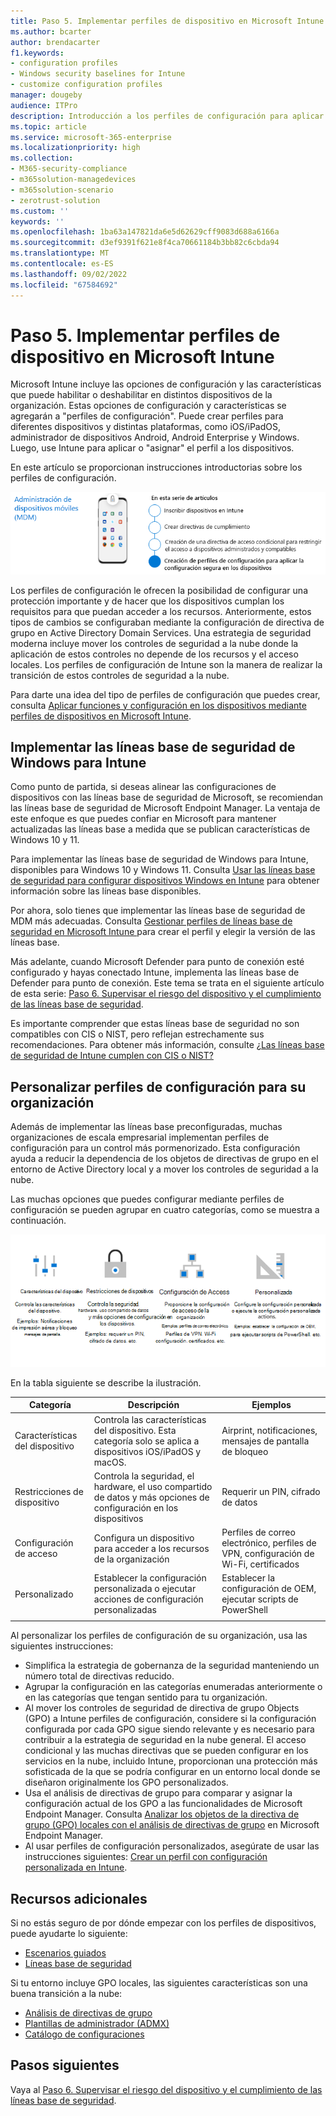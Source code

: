 ```yaml
---
title: Paso 5. Implementar perfiles de dispositivo en Microsoft Intune
ms.author: bcarter
author: brendacarter
f1.keywords:
- configuration profiles
- Windows security baselines for Intune
- customize configuration profiles
manager: dougeby
audience: ITPro
description: Introducción a los perfiles de configuración para aplicar una configuración segura en los dispositivos que usan Intune para realizar la transición de estos controles de seguridad a la nube.
ms.topic: article
ms.service: microsoft-365-enterprise
ms.localizationpriority: high
ms.collection:
- M365-security-compliance
- m365solution-managedevices
- m365solution-scenario
- zerotrust-solution
ms.custom: ''
keywords: ''
ms.openlocfilehash: 1ba63a147821da6e5d62629cff9083d688a6166a
ms.sourcegitcommit: d3ef9391f621e8f4ca70661184b3bb82c6cbda94
ms.translationtype: MT
ms.contentlocale: es-ES
ms.lasthandoff: 09/02/2022
ms.locfileid: "67584692"
---
```

# <a name="step-5-deploy-device-profiles-in-microsoft-intune"></a>Paso 5. Implementar perfiles de dispositivo en Microsoft Intune

Microsoft Intune incluye las opciones de configuración y las características que puede habilitar o deshabilitar en distintos dispositivos de la organización. Estas opciones de configuración y características se agregarán a "perfiles de configuración". Puede crear perfiles para diferentes dispositivos y distintas plataformas, como iOS/iPadOS, administrador de dispositivos Android, Android Enterprise y Windows. Luego, use Intune para aplicar o "asignar" el perfil a los dispositivos.

En este artículo se proporcionan instrucciones introductorias sobre los perfiles de configuración. 


![Pasos para administrar dispositivos](../media/devices/intune-mdm-step-4.png#lightbox)

Los perfiles de configuración le ofrecen la posibilidad de configurar una protección importante y de hacer que los dispositivos cumplan los requisitos para que puedan acceder a los recursos. Anteriormente, estos tipos de cambios se configuraban mediante la configuración de directiva de grupo en Active Directory Domain Services. Una estrategia de seguridad moderna incluye mover los controles de seguridad a la nube donde la aplicación de estos controles no depende de los recursos y el acceso locales. Los perfiles de configuración de Intune son la manera de realizar la transición de estos controles de seguridad a la nube. 

Para darte una idea del tipo de perfiles de configuración que puedes crear, consulta [Aplicar funciones y configuración en los dispositivos mediante perfiles de dispositivos en Microsoft Intune](/mem/intune/configuration/device-profiles).

## <a name="deploy-windows-security-baselines-for-intune"></a>Implementar las líneas base de seguridad de Windows para Intune

Como punto de partida, si deseas alinear las configuraciones de dispositivos con las líneas base de seguridad de Microsoft, se recomiendan las líneas base de seguridad de Microsoft Endpoint Manager. La ventaja de este enfoque es que puedes confiar en Microsoft para mantener actualizadas las líneas base a medida que se publican características de Windows 10 y 11. 

Para implementar las líneas base de seguridad de Windows para Intune, disponibles para Windows 10 y Windows 11. Consulta [Usar las líneas base de seguridad para configurar dispositivos Windows en Intune](/mem/intune/protect/security-baselines) para obtener información sobre las líneas base disponibles.

Por ahora, solo tienes que implementar las líneas base de seguridad de MDM más adecuadas. Consulta [Gestionar perfiles de líneas base de seguridad en Microsoft Intune ](/mem/intune/protect/security-baselines-configure) para crear el perfil y elegir la versión de las líneas base.

Más adelante, cuando Microsoft Defender para punto de conexión esté configurado y hayas conectado Intune, implementa las líneas base de Defender para punto de conexión. Este tema se trata en el siguiente artículo de esta serie: [Paso 6. Supervisar el riesgo del dispositivo y el cumplimiento de las líneas base de seguridad](manage-devices-with-intune-monitor-risk.md).

Es importante comprender que estas líneas base de seguridad no son compatibles con CIS o NIST, pero reflejan estrechamente sus recomendaciones. Para obtener más información, consulte [¿Las líneas base de seguridad de Intune cumplen con CIS o NIST?](/mem/intune/protect/security-baselines#are-the-intune-security-baselines-cis-or-nist-compliant)

## <a name="customize-configuration-profiles-for-your-organization"></a>Personalizar perfiles de configuración para su organización

Además de implementar las líneas base preconfiguradas, muchas organizaciones de escala empresarial implementan perfiles de configuración para un control más pormenorizado. Esta configuración ayuda a reducir la dependencia de los objetos de directivas de grupo en el entorno de Active Directory local y a mover los controles de seguridad a la nube. 

Las muchas opciones que puedes configurar mediante perfiles de configuración se pueden agrupar en cuatro categorías, como se muestra a continuación.

![Categorías de perfil de dispositivos de Intune](../media/devices/intune-device-profile-categories.png#lightbox)

En la tabla siguiente se describe la ilustración.

|Categoría |Descripción |Ejemplos  |
|---------|---------|---------|
|Características del dispositivo     | Controla las características del dispositivo. Esta categoría solo se aplica a dispositivos iOS/iPadOS y macOS.        | Airprint, notificaciones, mensajes de pantalla de bloqueo        |
|Restricciones de dispositivo     | Controla la seguridad, el hardware, el uso compartido de datos y más opciones de configuración en los dispositivos        | Requerir un PIN, cifrado de datos        |
|Configuración de acceso     |  Configura un dispositivo para acceder a los recursos de la organización        | Perfiles de correo electrónico, perfiles de VPN, configuración de Wi-Fi, certificados        |
|Personalizado     | Establecer la configuración personalizada o ejecutar acciones de configuración personalizadas       | Establecer la configuración de OEM, ejecutar scripts de PowerShell        |
|    |         |         |

Al personalizar los perfiles de configuración de su organización, usa las siguientes instrucciones:
- Simplifica la estrategia de gobernanza de la seguridad manteniendo un número total de directivas reducido.
- Agrupar la configuración en las categorías enumeradas anteriormente o en las categorías que tengan sentido para tu organización.
- Al mover los controles de seguridad de directiva de grupo Objects (GPO) a Intune perfiles de configuración, considere si la configuración configurada por cada GPO sigue siendo relevante y es necesario para contribuir a la estrategia de seguridad en la nube general. El acceso condicional y las muchas directivas que se pueden configurar en los servicios en la nube, incluido Intune, proporcionan una protección más sofisticada de la que se podría configurar en un entorno local donde se diseñaron originalmente los GPO personalizados.
- Usa el análisis de directivas de grupo para comparar y asignar la configuración actual de los GPO a las funcionalidades de Microsoft Endpoint Manager. Consulta [Analizar los objetos de la directiva de grupo (GPO) locales con el análisis de directivas de grupo](/mem/intune/configuration/group-policy-analytics) en Microsoft Endpoint Manager.
- Al usar perfiles de configuración personalizados, asegúrate de usar las instrucciones siguientes: [Crear un perfil con configuración personalizada en Intune](/mem/intune/configuration/custom-settings-configure).

## <a name="additional-resources"></a>Recursos adicionales

Si no estás seguro de por dónde empezar con los perfiles de dispositivos, puede ayudarte lo siguiente:

- [Escenarios guiados](/mem/intune/fundamentals/guided-scenarios-overview) 
- [Líneas base de seguridad](/mem/intune/protect/security-baselines)

Si tu entorno incluye GPO locales, las siguientes características son una buena transición a la nube:

- [Análisis de directivas de grupo](/mem/intune/configuration/group-policy-analytics)
- [Plantillas de administrador (ADMX)](/mem/intune/configuration/administrative-templates-windows)
- [Catálogo de configuraciones](/mem/intune/configuration/settings-catalog)


## <a name="next-steps"></a>Pasos siguientes
Vaya al [Paso 6. Supervisar el riesgo del dispositivo y el cumplimiento de las líneas base de seguridad](manage-devices-with-intune-monitor-risk.md).
